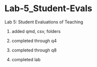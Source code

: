 # Lab-5_Student-Evals
Lab 5: Student Evaluations of Teaching

1. added qmd, csv, folders

2. completed through q4

3. completed through q8

4. completed lab